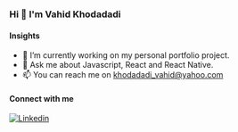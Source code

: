 ### Hi 👋 I'm Vahid Khodadadi
#### Insights
- 🔭 I’m currently working on my personal portfolio project.
- 💬 Ask me about Javascript, React and React Native.
- 📫 You can reach me on khodadadi_vahid@yahoo.com

#### Connect with me
[![Linkedin](https://i.stack.imgur.com/gVE0j.png)](https://www.linkedin.com/in/vahid-khodadadi-bb0978a2/)
